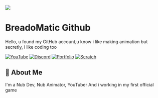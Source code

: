 ![](https://imgur.com/qv1Oyyy)
# BreadoMatic Github

Hello, u found my GitHub account,u know i like making animation but secretly, i like coding too 



[![YouTube](https://img.shields.io/badge/YouTube-Channel-red)](https://www.youtube.com/channel/UC0eAf-f0ZWr75E_WTBGYu4w/videos)
[![Discord](https://img.shields.io/badge/Discord-Server-lightgrey)](https://discord.gg/77xMs6WyS2)
[![Portfolio](https://img.shields.io/badge/Another-portfolio-brightgreen)](https://breadomaticc.github.io)
[![Scratch](https://img.shields.io/badge/Scratch-lol%20i'm%20not%20a%20kid%20but%20i%20love%20Scratch-orange)](https://scratch.mit.edu/users/susbread/)
## 🚀 About Me
I'm a Nub Dev, Nub Animator, YouTuber
And i working in my first official game 

